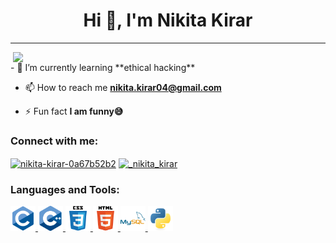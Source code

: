 <!DOCTYPE html>
<html>
<body style={background-color:black; color:white}>

<h1 align="center">Hi 👋, I'm Nikita Kirar</h1>
<hr>
<img src="https://www.shutterstock.com/image-vector/vector-sketch-cartoon-illustration-fashion-600nw-1673891578.jpg" align="right" width=500>
- 🌱 I’m currently learning **ethical hacking** <br>

- 📫 How to reach me **nikita.kirar04@gmail.com** <br>

- ⚡ Fun fact **I am funny😅** <br>


<h3 align="left">Connect with me:</h3>
<p align="left">
<a href="https://linkedin.com/in/nikita-kirar-0a67b52b2" target="blank"><img align="center" src="https://raw.githubusercontent.com/rahuldkjain/github-profile-readme-generator/master/src/images/icons/Social/linked-in-alt.svg" alt="nikita-kirar-0a67b52b2" height="30" width="40" /></a>
<a href="https://instagram.com/_nikita_kirar" target="blank"><img align="center" src="https://raw.githubusercontent.com/rahuldkjain/github-profile-readme-generator/master/src/images/icons/Social/instagram.svg" alt="_nikita_kirar" height="30" width="40" /></a>
</p>

<h3 align="left">Languages and Tools:</h3>
<p align="left"> <a href="https://www.cprogramming.com/" target="_blank" rel="noreferrer"> <img src="https://raw.githubusercontent.com/devicons/devicon/master/icons/c/c-original.svg" alt="c" width="40" height="40"/> </a> <a href="https://www.w3schools.com/cpp/" target="_blank" rel="noreferrer"> <img src="https://raw.githubusercontent.com/devicons/devicon/master/icons/cplusplus/cplusplus-original.svg" alt="cplusplus" width="40" height="40"/> </a> <a href="https://www.w3schools.com/css/" target="_blank" rel="noreferrer"> <img src="https://raw.githubusercontent.com/devicons/devicon/master/icons/css3/css3-original-wordmark.svg" alt="css3" width="40" height="40"/> </a> <a href="https://www.w3.org/html/" target="_blank" rel="noreferrer"> <img src="https://raw.githubusercontent.com/devicons/devicon/master/icons/html5/html5-original-wordmark.svg" alt="html5" width="40" height="40"/> </a> <a href="https://www.mysql.com/" target="_blank" rel="noreferrer"> <img src="https://raw.githubusercontent.com/devicons/devicon/master/icons/mysql/mysql-original-wordmark.svg" alt="mysql" width="40" height="40"/> </a> <a href="https://www.python.org" target="_blank" rel="noreferrer"> <img src="https://raw.githubusercontent.com/devicons/devicon/master/icons/python/python-original.svg" alt="python" width="40" height="40"/> </a> </p>


</body>
</html>
